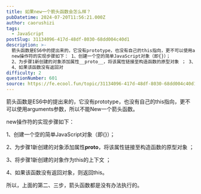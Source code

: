 ```yaml
---
title: 如果new一个箭头函数会怎么样？
pubDatetime: 2024-07-20T11:56:21.000Z
author: caorushizi
tags:
  - JavaScript
postSlug: 31134096-417d-48df-8030-68dd004c40d1
description: >-
  箭头函数是ES6中的提出来的，它没有prototype，也没有自己的this指向，更不可以使用arguments参数，所以不能New一个箭头函数。
  new操作符的实现步骤如下： 1、创建一个空的简单JavaScript对象（即{}）；
  2、为步骤1新创建的对象添加属性__proto__，将该属性链接至构造函数的原型对象 ； 3、将步骤1新创建的对象作为this的上下文 ；
  4、如果该函数没有返回对
difficulty: 2
questionNumber: 601
source: https://fe.ecool.fun/topic/31134096-417d-48df-8030-68dd004c40d1
---
```


箭头函数是ES6中的提出来的，它没有prototype，也没有自己的this指向，更不可以使用arguments参数，所以不能New一个箭头函数。

new操作符的实现步骤如下：

1、创建一个空的简单JavaScript对象（即{}）；

2、为步骤1新创建的对象添加属性**proto**，将该属性链接至构造函数的原型对象 ；

3、将步骤1新创建的对象作为this的上下文 ；

4、如果该函数没有返回对象，则返回this。

所以，上面的第二、三步，箭头函数都是没有办法执行的。
